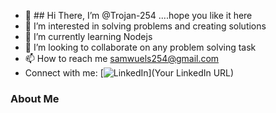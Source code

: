 - 👋 ## Hi There, I’m @Trojan-254 ....hope you like it here
- 👀 I’m interested in solving problems and creating solutions
- 🌱 I’m currently learning Nodejs
- 💞️ I’m looking to collaborate on any problem solving task
- 📫 How to reach me samwuels254@gmail.com
- Connect with me:
[![LinkedIn](https://img.shields.io/badge/-LinkedIn-blue?style=flat&logo=LinkedIn&logoColor=white)](Your LinkedIn URL)
### About Me
<p id="typing"></p>
<style>
#typing {
    font-size: 1.5em;
    border-right: 1px solid #000;
    padding-right: 5px;
    white-space: nowrap;
    overflow: hidden;
    display: inline-block;
    vertical-align: bottom;
}
</style>


<script>
const words = ["Passionate Developer", "Tech Enthusiast", "Open Source Contributor"];
let cursor = "|";
let wordIndex = 0;
let charIndex = 0;
const typingDiv = document.getElementById("typing");

function type() {
    if (charIndex < words[wordIndex].length) {
        typingDiv.innerHTML += words[wordIndex].charAt(charIndex);
        charIndex++;
        setTimeout(type, 100);
    } else {
        setTimeout(erase, 1500);
    }
}

function erase() {
    if (charIndex > 0) {
        typingDiv.innerHTML = words[wordIndex].substring(0, charIndex - 1) + cursor;
        charIndex--;
        setTimeout(erase, 50);
    } else {
        wordIndex = (wordIndex + 1) % words.length;
        setTimeout(type, 1000);
    }
}

setTimeout(type, 1000);
</script>

<!---
Trojan-254/Trojan-254 is a ✨ special ✨ repository because its `README.md` (this file) appears on your GitHub profile.
You can click the Preview link to take a look at your changes.
--->

